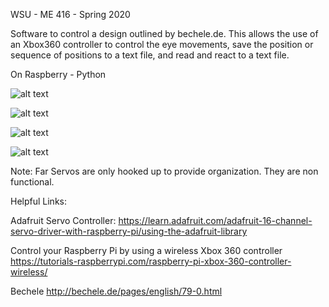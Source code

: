   
WSU - ME 416 - Spring 2020

Software to control a design outlined by bechele.de. 
This allows the use of an Xbox360 controller to control the eye movements, save the position or sequence of positions to a text file, and read and react to a text file.

On Raspberry - Python

![alt text](https://github.com/senselessness/Gleason-Eye-Tracker/blob/master/ME%20416/IMG_20200421_174041.jpg)

![alt text](https://github.com/senselessness/Gleason-Eye-Tracker/blob/master/ME%20416/IMG_20200421_174045.jpg)

![alt text](https://github.com/senselessness/Gleason-Eye-Tracker/blob/master/ME%20416/IMG_20200421_174052.jpg)

![alt text](https://github.com/senselessness/Gleason-Eye-Tracker/blob/master/ME%20416/IMG_20200430_101328.jpg "Far Servos Connected aren't programed or hooked up")

Note: Far Servos are only hooked up to provide organization. They are non functional.

Helpful Links: 

Adafruit Servo Controller:
https://learn.adafruit.com/adafruit-16-channel-servo-driver-with-raspberry-pi/using-the-adafruit-library

Control your Raspberry Pi by using a wireless Xbox 360 controller
https://tutorials-raspberrypi.com/raspberry-pi-xbox-360-controller-wireless/

Bechele
http://bechele.de/pages/english/79-0.html
